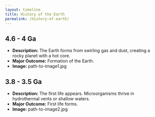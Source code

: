 ```yaml
---
layout: timeline
title: History of the Earth
permalink: /history-of-earth/
---
```


## 4.6 - 4 Ga
- **Description:** The Earth forms from swirling gas and dust, creating a rocky planet with a hot core.
- **Major Outcome:** Formation of the Earth.
- **Image:** path-to-image1.jpg

## 3.8 - 3.5 Ga
- **Description:** The first life appears. Microorganisms thrive in hydrothermal vents or shallow waters.
- **Major Outcome:** First life forms.
- **Image:** path-to-image2.jpg

